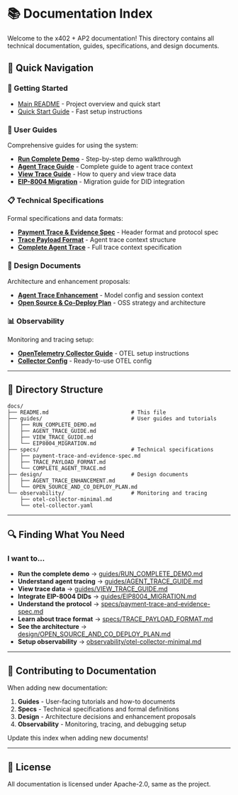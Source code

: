 # 📚 Documentation Index

Welcome to the x402 + AP2 documentation! This directory contains all technical documentation, guides, specifications, and design documents.

## 📖 Quick Navigation

### 🚀 Getting Started
- [Main README](../README.md) - Project overview and quick start
- [Quick Start Guide](QUICKSTART.md) - Fast setup instructions

### 📘 User Guides
Comprehensive guides for using the system:

- [**Run Complete Demo**](guides/RUN_COMPLETE_DEMO.md) - Step-by-step demo walkthrough
- [**Agent Trace Guide**](guides/AGENT_TRACE_GUIDE.md) - Complete guide to agent trace context
- [**View Trace Guide**](guides/VIEW_TRACE_GUIDE.md) - How to query and view trace data
- [**EIP-8004 Migration**](guides/EIP8004_MIGRATION.md) - Migration guide for DID integration

### 📋 Technical Specifications
Formal specifications and data formats:

- [**Payment Trace & Evidence Spec**](specs/payment-trace-and-evidence-spec.md) - Header format and protocol spec
- [**Trace Payload Format**](specs/TRACE_PAYLOAD_FORMAT.md) - Agent trace context structure
- [**Complete Agent Trace**](specs/COMPLETE_AGENT_TRACE.md) - Full trace context specification

### 🎨 Design Documents
Architecture and enhancement proposals:

- [**Agent Trace Enhancement**](design/AGENT_TRACE_ENHANCEMENT.md) - Model config and session context
- [**Open Source & Co-Deploy Plan**](design/OPEN_SOURCE_AND_CO_DEPLOY_PLAN.md) - OSS strategy and architecture

### 📊 Observability
Monitoring and tracing setup:

- [**OpenTelemetry Collector Guide**](observability/otel-collector-minimal.md) - OTEL setup instructions
- [**Collector Config**](observability/otel-collector.yaml) - Ready-to-use OTEL config

---

## 📁 Directory Structure

```
docs/
├── README.md                          # This file
├── guides/                            # User guides and tutorials
│   ├── RUN_COMPLETE_DEMO.md
│   ├── AGENT_TRACE_GUIDE.md
│   ├── VIEW_TRACE_GUIDE.md
│   └── EIP8004_MIGRATION.md
├── specs/                             # Technical specifications
│   ├── payment-trace-and-evidence-spec.md
│   ├── TRACE_PAYLOAD_FORMAT.md
│   └── COMPLETE_AGENT_TRACE.md
├── design/                            # Design documents
│   ├── AGENT_TRACE_ENHANCEMENT.md
│   └── OPEN_SOURCE_AND_CO_DEPLOY_PLAN.md
└── observability/                     # Monitoring and tracing
    ├── otel-collector-minimal.md
    └── otel-collector.yaml
```

---

## 🔍 Finding What You Need

### I want to...

- **Run the complete demo** → [guides/RUN_COMPLETE_DEMO.md](guides/RUN_COMPLETE_DEMO.md)
- **Understand agent tracing** → [guides/AGENT_TRACE_GUIDE.md](guides/AGENT_TRACE_GUIDE.md)
- **View trace data** → [guides/VIEW_TRACE_GUIDE.md](guides/VIEW_TRACE_GUIDE.md)
- **Integrate EIP-8004 DIDs** → [guides/EIP8004_MIGRATION.md](guides/EIP8004_MIGRATION.md)
- **Understand the protocol** → [specs/payment-trace-and-evidence-spec.md](specs/payment-trace-and-evidence-spec.md)
- **Learn about trace format** → [specs/TRACE_PAYLOAD_FORMAT.md](specs/TRACE_PAYLOAD_FORMAT.md)
- **See the architecture** → [design/OPEN_SOURCE_AND_CO_DEPLOY_PLAN.md](design/OPEN_SOURCE_AND_CO_DEPLOY_PLAN.md)
- **Setup observability** → [observability/otel-collector-minimal.md](observability/otel-collector-minimal.md)

---

## 🤝 Contributing to Documentation

When adding new documentation:

1. **Guides** - User-facing tutorials and how-to documents
2. **Specs** - Technical specifications and formal definitions
3. **Design** - Architecture decisions and enhancement proposals
4. **Observability** - Monitoring, tracing, and debugging setup

Update this index when adding new documents!

---

## 📄 License

All documentation is licensed under Apache-2.0, same as the project.
